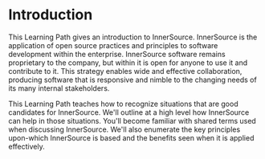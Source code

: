# Introduction

This Learning Path gives an introduction to InnerSource.
InnerSource is the application of open source practices and principles to software development within the enterprise.
InnerSource software remains proprietary to the company, but within it is open for anyone to use it and contribute to it.
This strategy enables wide and effective collaboration, producing software that is responsive and nimble to the changing needs of its many internal stakeholders.


This Learning Path teaches how to recognize situations that are good candidates for InnerSource.
We'll outline at a high level how InnerSource can help in those situations.
You'll become familiar with shared terms used when discussing InnerSource.
We'll also enumerate the key principles upon-which InnerSource is based and the benefits seen when it is applied effectively.
